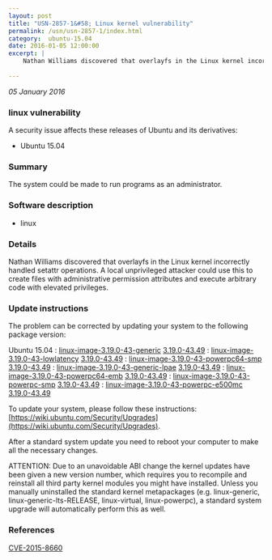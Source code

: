 ```yaml
---
layout: post
title: "USN-2857-1&#58; Linux kernel vulnerability"
permalink: /usn/usn-2857-1/index.html
category:  ubuntu-15.04
date: 2016-01-05 12:00:00
excerpt: |
    Nathan Williams discovered that overlayfs in the Linux kernel incorrectly handled setattr operations. A local unprivileged attacker could use this to create files with administrative permission attributes and execute arbitrary code with elevated privileges. 
    
--- 
```

 
 

*05 January 2016*

### linux vulnerability

A security issue affects these releases of Ubuntu and its derivatives:

* Ubuntu 15.04

### Summary

The system could be made to run programs as an administrator. 

### Software description

* linux 

### Details

Nathan Williams discovered that overlayfs in the Linux kernel incorrectly handled setattr operations. A local unprivileged attacker could use this to create files with administrative permission attributes and execute arbitrary code with elevated privileges. 

### Update instructions

The problem can be corrected by updating your system to the following package version:

Ubuntu 15.04
 : [linux-image-3.19.0-43-generic](https://launchpad.net/ubuntu/+source/linux) <span> [3.19.0-43.49](https://launchpad.net/ubuntu/+source/linux/3.19.0-43.49) </span> 
 : [linux-image-3.19.0-43-lowlatency](https://launchpad.net/ubuntu/+source/linux) <span> [3.19.0-43.49](https://launchpad.net/ubuntu/+source/linux/3.19.0-43.49) </span> 
 : [linux-image-3.19.0-43-powerpc64-smp](https://launchpad.net/ubuntu/+source/linux) <span> [3.19.0-43.49](https://launchpad.net/ubuntu/+source/linux/3.19.0-43.49) </span> 
 : [linux-image-3.19.0-43-generic-lpae](https://launchpad.net/ubuntu/+source/linux) <span> [3.19.0-43.49](https://launchpad.net/ubuntu/+source/linux/3.19.0-43.49) </span> 
 : [linux-image-3.19.0-43-powerpc64-emb](https://launchpad.net/ubuntu/+source/linux) <span> [3.19.0-43.49](https://launchpad.net/ubuntu/+source/linux/3.19.0-43.49) </span> 
 : [linux-image-3.19.0-43-powerpc-smp](https://launchpad.net/ubuntu/+source/linux) <span> [3.19.0-43.49](https://launchpad.net/ubuntu/+source/linux/3.19.0-43.49) </span> 
 : [linux-image-3.19.0-43-powerpc-e500mc](https://launchpad.net/ubuntu/+source/linux) <span> [3.19.0-43.49](https://launchpad.net/ubuntu/+source/linux/3.19.0-43.49) </span> 

To update your system, please follow these instructions: [https://wiki.ubuntu.com/Security/Upgrades](https://wiki.ubuntu.com/Security/Upgrades).

After a standard system update you need to reboot your computer to make all the necessary changes.

ATTENTION: Due to an unavoidable ABI change the kernel updates have been given a new version number, which requires you to recompile and reinstall all third party kernel modules you might have installed. Unless you manually uninstalled the standard kernel metapackages (e.g. linux-generic, linux-generic-lts-RELEASE, linux-virtual, linux-powerpc), a standard system upgrade will automatically perform this as well. 

### References

 
 [CVE-2015-8660](http://people.ubuntu.com/~ubuntu-security/cve/CVE-2015-8660)
 

